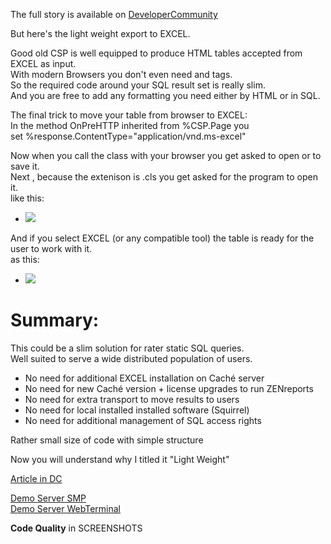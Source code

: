 The full story is available on [DeveloperCommunity](https://community.intersystems.com/post/light-weight-excel-download)

But here's the light weight export to EXCEL.

Good old CSP is well equipped to produce HTML tables accepted from EXCEL as input.  
With modern Browsers you don't even need <head> and  <body> tags.  
So the required code around your SQL result set is really slim.  
And you are free to add any formatting you need either by HTML or in SQL.  

The final trick to move your table from browser to EXCEL:  
In the method OnPreHTTP inherited from %CSP.Page you  
set %response.ContentType="application/vnd.ms-excel"  

Now when you call the class with your browser you get asked to open or to save it.   
Next , because the extenison is .cls you get asked for the program to open it.  
like this: 
- ![](https://raw.githubusercontent.com/rcemper/Light-weight-EXCEL-download-ZPM/master/oxls.jpg)

And if you select EXCEL (or any compatible tool) the table is ready for the user to work with it.  
as this: 
- ![](https://raw.githubusercontent.com/rcemper/Light-weight-EXCEL-download-ZPM/master/xls.jpg)  

# Summary:

This could be a slim solution for rater static SQL queries.   
Well suited to serve a wide distributed population of users.  

- No need for additional EXCEL installation on Caché server  
- No need for new Caché version + license upgrades to run ZENreports  
- No need for extra transport to move results to users   
- No need for local installed installed software (Squirrel)  
- No need for additional management of SQL access rights  

Rather small size of code with simple structure  

Now you will understand why I titled it "Light Weight"  

[Article in DC](https://community.intersystems.com/post/light-weight-excel-download)

[Demo Server SMP](https://excel-light.demo.community.intersystems.com/csp/sys/UtilHome.csp)   
[Demo Server WebTerminal](https://excel-light.demo.community.intersystems.com/terminal/)    
        
**Code Quality** in SCREENSHOTS   
   
